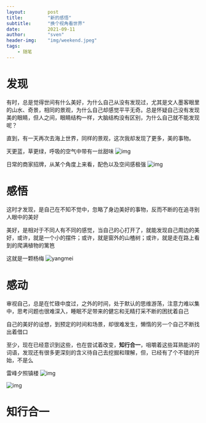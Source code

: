 ```yaml
---
layout:        post  
title:         "新的感悟"  
subtitle:      "换个视角看世界"  
date:          2021-09-11  
author:        "sven"  
header-img:    "img/weekend.jpeg"  
tags:
    - 随笔
---
```


# 发现
有时，总是觉得世间有什么美好，为什么自己从没有发现过，尤其是文人墨客眼里的山水、奇景，相同的景观，为什么自己却感觉平平无奇。总是怀疑自己没有发现美的眼睛，但人之间，眼睛结构一样，大脑结构没有区别，为什么自己就不能发现呢？  

直到，有一天再次去海上世界，同样的景观，这次我却发现了更多，美的事物。  
 
天更蓝，草更绿，呼吸的空气中带有一丝甜味
![img](https://sven-blog.oss-cn-shanghai.aliyuncs.com/blog_img/IMG_2724.JPG)

日常的商家招牌，从某个角度上来看，配色以及空间感极强
![img](https://sven-blog.oss-cn-shanghai.aliyuncs.com/blog_img/IMG_2723.JPG)

# 感悟
这时才发现，是自己在不知不觉中，忽略了身边美好的事物，反而不断的在追寻别人眼中的美好  

美好，是相对于不同人有不同的感觉，当自己的心打开了，就能发现自己周边的美好，或许，就是一个小的摆件；或许，就是窗外的山楂树；或许，就是走在路上看到的爬满植物的篱笆

这就是一颗杨梅
![yangmei](https://sven-blog.oss-cn-shanghai.aliyuncs.com/blog_img/IMG_2681.JPG)

# 感动
审视自己，总是在忙碌中度过，之外的时间，处于默认的思维游荡，注意力难以集中，思考问题也很难深入，睡眠不足带来的健忘和无精打采不断的困扰着自己  

自己的美好的设想，到预定的时间和场景，却很难发生，懒惰的另一个自己不断找出着借口  

至少，现在已经意识到这些，也在尝试着改变，**知行合一**，咀嚼着这些耳熟能详的词语，发现还有很多更深刻的含义待自己去挖掘和理解，但，已经有了个不错的开始，不是么


雷峰夕照镇楼
![img](https://sven-blog.oss-cn-shanghai.aliyuncs.com/blog_img/IMG_2691.HEIC?x-oss-process=style/big)

![img](https://sven-blog.oss-cn-shanghai.aliyuncs.com/blog_img/IMG_2690.HEIC?x-oss-process=style/big)

# 知行合一